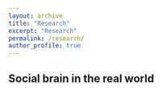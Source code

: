```yaml
---
layout: archive
title: "Research"
excerpt: "Research"
permalink: /research/
author_profile: true
---
```


## Social brain in the real world
<p></p>

